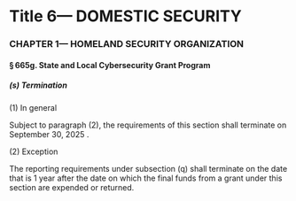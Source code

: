 
# Title 6— DOMESTIC SECURITY
### CHAPTER 1— HOMELAND SECURITY ORGANIZATION
#### § 665g. State and Local Cybersecurity Grant Program
##### (s) Termination

(1) In general

Subject to paragraph (2), the requirements of this section shall terminate on September 30, 2025 .

(2) Exception

The reporting requirements under subsection (q) shall terminate on the date that is 1 year after the date on which the final funds from a grant under this section are expended or returned.
